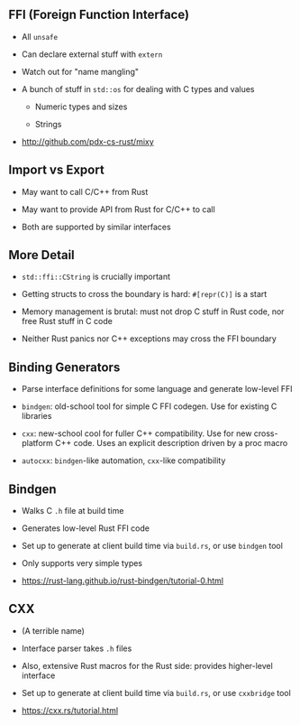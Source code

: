 ## FFI (Foreign Function Interface)

* All `unsafe`

* Can declare external stuff with `extern`

* Watch out for "name mangling"

* A bunch of stuff in `std::os` for dealing with C types and
  values

    * Numeric types and sizes
  
    * Strings
  
* <http://github.com/pdx-cs-rust/mixy>

## Import vs Export

* May want to call C/C++ from Rust

* May want to provide API from Rust for C/C++ to call

* Both are supported by similar interfaces

## More Detail

* `std::ffi::CString` is crucially important

* Getting structs to cross the boundary is hard:
  `#[repr(C)]` is a start

* Memory management is brutal: must not drop C stuff in Rust
  code, nor free Rust stuff in C code

* Neither Rust panics nor C++ exceptions may cross the
  FFI boundary

## Binding Generators

* Parse interface definitions for some language and generate
  low-level FFI

* `bindgen`: old-school tool for simple C FFI codegen. Use
  for existing C libraries

* `cxx`: new-school cool for fuller C++ compatibility. Use
  for new cross-platform C++ code. Uses an explicit description
  driven by a proc macro

* `autocxx`: `bindgen`-like automation, `cxx`-like
  compatibility

## Bindgen

* Walks C `.h` file at build time

* Generates low-level Rust FFI code

* Set up to generate at client build time via `build.rs`, or
  use `bindgen` tool

* Only supports very simple types

* <https://rust-lang.github.io/rust-bindgen/tutorial-0.html>

## CXX

* (A terrible name)

* Interface parser takes `.h` files

* Also, extensive Rust macros for the Rust side: provides
  higher-level interface

* Set up to generate at client build time via `build.rs`, or
  use `cxxbridge` tool

* <https://cxx.rs/tutorial.html>
